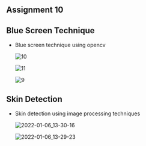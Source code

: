 ## Assignment 10

## Blue Screen Technique

  - Blue screen technique using opencv

    ![10](https://user-images.githubusercontent.com/88143329/148462710-94871dac-ca93-4913-9be1-9ac6c1cd02dc.png)
    
    ![11](https://user-images.githubusercontent.com/88143329/148462762-de3af1de-0bfa-4467-a8a7-6dedd7d078a4.png)
    
    ![9](https://user-images.githubusercontent.com/88143329/148462809-b7b891c1-bde6-4c79-b1bd-3428c2aa23bf.png)



## Skin Detection
  
  - Skin detection using image processing techniques

     ![2022-01-06_13-30-16](https://user-images.githubusercontent.com/88143329/148463191-5ce076c8-2a57-45ba-9f7f-4015c60d2fee.png)

     ![2022-01-06_13-29-23](https://user-images.githubusercontent.com/88143329/148463382-ee887286-6d74-4379-8b52-5e39ae119b43.png)
